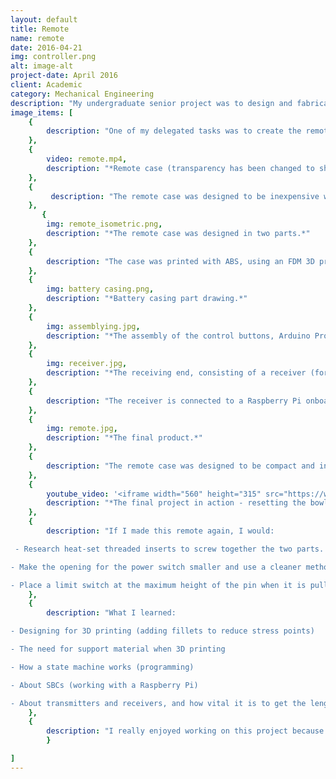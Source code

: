 ```yaml
---
layout: default
title: Remote
name: remote
date: 2016-04-21
img: controller.png
alt: image-alt
project-date: April 2016
client: Academic
category: Mechanical Engineering
description: "My undergraduate senior project was to design and fabricate a portable bowling kit, where the bowling pins are reset via remote control. Working as part of a five person team, I was elected team leader by the group to ensure the project was on track and members were completing their respective tasks that were collectively agreed upon. To learn more about my senior project, click <a href=\"https://mechecapstone.blogs.unr.edu/previous-projects/2016-teams-2/team-6/\">here</a>."
image_items: [
    {
        description: "One of my delegated tasks was to create the remote. I used two Arduino boards, a transmitter/receiver kit, and an SBC (single board computer) to send communication from the buttons on the controller to the motor responsible for raising and lowering the bowling pins, utilizing PWM (pulse width modulation)."
    },
    {
        video: remote.mp4,
        description: "*Remote case (transparency has been changed to show internal features).*"
    },
    {
         description: "The remote case was designed to be inexpensive when it was 3D printed. My first iteration was a longer and thinner rectangular prism, and was more expensive than I expected. I redesigned the cover to be more cubic, decreasing the price of printing by approximately 40%. Standoffs help secure the hardware and keep the wiring tidy by running along the underside of the protoboards."
    },
       {
        img: remote_isometric.png,
        description: "*The remote case was designed in two parts.*" 
    },
    {
        description: "The case was printed with ABS, using an FDM 3D printer. It was printed in two parts: the near part houses the transmitting hardware, and the far side holds the batteries."
    },
    {
        img: battery casing.png,
        description: "*Battery casing part drawing.*"
    },
    {
        img: assemblying.jpg,
        description: "*The assembly of the control buttons, Arduino Pro Mini, transmitter (for Arduino and Raspberry Pi), and antenna (quarter-wave whip).*"
    },
    {
        img: receiver.jpg,
        description: "*The receiving end, consisting of a receiver (for Arduino and Raspberry Pi), another Arduino Pro Mini, and another quarter-wave whip antenna mounted on protoboard, connected to the Raspberry Pi.*"
    },
    {
        description: "The receiver is connected to a Raspberry Pi onboard the bowling pin structure so it can send signals to the motor responsible for resetting the bowling pins."
    },
    {
        img: remote.jpg,
        description: "*The final product.*"
    },
    {
        description: "The remote case was designed to be compact and inexpensive. The controller has four buttons (although only two were used), as well as a power switch. One button raises the pins, and the second button lowers the pins. The case is screwed together at four corners."
    },
    {
        youtube_video: '<iframe width="560" height="315" src="https://www.youtube.com/embed/kWzxq2CANDw" frameborder="0" allowfullscreen></iframe>',
        description: "*The final project in action - resetting the bowling pins with the remote.*"
    },
    {
        description: "If I made this remote again, I would:

 - Research heat-set threaded inserts to screw together the two parts. I screwed directly into the plastic.

- Make the opening for the power switch smaller and use a cleaner method to secure the power switch so the remote keeps its clean aesthetic.

- Place a limit switch at the maximum height of the pin when it is pulled up to be reset, so the reset can be completed with pressing one button instead of two."
    },
    {
        description: "What I learned:

- Designing for 3D printing (adding fillets to reduce stress points)

- The need for support material when 3D printing

- How a state machine works (programming)

- About SBCs (working with a Raspberry Pi)

- About transmitters and receivers, and how vital it is to get the length of the antenna correct"
    },
    {
        description: "I really enjoyed working on this project because I made it from scratch, learned how much fun 3D printing is, and stretched outside my comfort zone to delve further into programming."
        }

]
---
```

